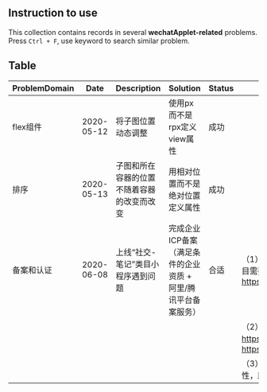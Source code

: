 ## Instruction to use

This collection contains records in several **wechatApplet-related** problems. Press `Ctrl + F`, use keyword to search similar problem.

## Table

ProblemDomain | Date | Description | Solution | Status | Remark
------------ | ------------- | ------------- | ------------- | ------------- | -------------
flex组件 | 2020-05-12 | 将子图位置动态调整 | 使用px而不是rpx定义view属性 | 成功
排序 | 2020-05-13 | 子图和所在容器的位置不随着容器的改变而改变 | 用相对位置而不是绝对位置定义属性 | 成功
备案和认证 | 2020-06-08 | 上线“社交-笔记”类目小程序遇到问题 | 完成企业ICP备案（满足条件的企业资质 + 阿里/腾讯平台备案服务） | 合适 | （1）非经营性互联网信息服务备案核准》是不是就是 ICP 备案？确认**小程序文档**，18年“社交-笔记”类目需要ICP许可证，目前只需要ICP备案，参考链接：https://developers.weixin.qq.com/community/develop/doc/0008e4700ec8607cfe97675405b800
 |  |  |  |  |  | （2）ICP备案阿里云、腾讯云的材料要求：https://help.aliyun.com/knowledge_detail/36962.html#title-2ed-ssn-1zg；https://cloud.tencent.com/document/product/243/18914
  |  |  |  |  |  |（3）《非经营性互联网信息服务备案核准》是ICP备案；《增值电信业务经营许可证》是ICP认证，是经营性，即涉及资金流动（比如电商、会员服务等其他的线上收费）
  